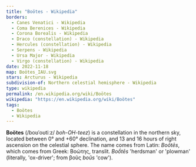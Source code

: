 ```yaml
---
title: "Boötes - Wikipedia"
borders:
  - Canes Venatici - Wikipedia
  - Coma Berenices - Wikipedia
  - Corona Borealis - Wikipedia
  - Draco (constellation) - Wikipedia
  - Hercules (constellation) - Wikipedia
  - Serpens - Wikipedia
  - Ursa Major - Wikipedia
  - Virgo (constellation) - Wikipedia
date: 2022-11-18
map: Boötes_IAU.svg
stars: Arcturus - Wikipedia
subdivision-of: Northern celestial hemisphere - Wikipedia
type: wikipedia
permalink: /en.wikipedia.org/wiki/Boötes
wikipedia: "https://en.wikipedia.org/wiki/Boötes"
tags:
  - Boötes
  - Wikipedia
---
```

**Boötes** (/boʊˈoʊtiːz/ *boh-OH-teez*) is a constellation in the northern sky, located between 0° and +60° declination, and 13 and 16 hours of right ascension on the celestial sphere. The name comes from Latin: *Boōtēs*, which comes from Greek: Βοώτης, translit. *Boṓtēs* 'herdsman' or 'plowman' (literally, 'ox-driver'; from βοῦς *boûs* 'cow').